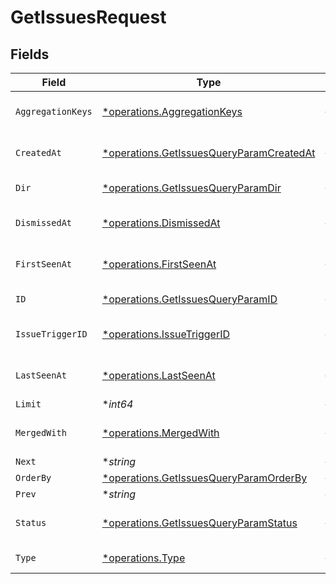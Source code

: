 # GetIssuesRequest


## Fields

| Field                                                                                               | Type                                                                                                | Required                                                                                            | Description                                                                                         |
| --------------------------------------------------------------------------------------------------- | --------------------------------------------------------------------------------------------------- | --------------------------------------------------------------------------------------------------- | --------------------------------------------------------------------------------------------------- |
| `AggregationKeys`                                                                                   | [*operations.AggregationKeys](../../models/operations/aggregationkeys.md)                           | :heavy_minus_sign:                                                                                  | Filter by aggregation keys                                                                          |
| `CreatedAt`                                                                                         | [*operations.GetIssuesQueryParamCreatedAt](../../models/operations/getissuesqueryparamcreatedat.md) | :heavy_minus_sign:                                                                                  | Filter by created dates                                                                             |
| `Dir`                                                                                               | [*operations.GetIssuesQueryParamDir](../../models/operations/getissuesqueryparamdir.md)             | :heavy_minus_sign:                                                                                  | Sort direction                                                                                      |
| `DismissedAt`                                                                                       | [*operations.DismissedAt](../../models/operations/dismissedat.md)                                   | :heavy_minus_sign:                                                                                  | Filter by dismissed dates                                                                           |
| `FirstSeenAt`                                                                                       | [*operations.FirstSeenAt](../../models/operations/firstseenat.md)                                   | :heavy_minus_sign:                                                                                  | Filter by first seen dates                                                                          |
| `ID`                                                                                                | [*operations.GetIssuesQueryParamID](../../models/operations/getissuesqueryparamid.md)               | :heavy_minus_sign:                                                                                  | Filter by Issue IDs                                                                                 |
| `IssueTriggerID`                                                                                    | [*operations.IssueTriggerID](../../models/operations/issuetriggerid.md)                             | :heavy_minus_sign:                                                                                  | Filter by Issue trigger IDs                                                                         |
| `LastSeenAt`                                                                                        | [*operations.LastSeenAt](../../models/operations/lastseenat.md)                                     | :heavy_minus_sign:                                                                                  | Filter by last seen dates                                                                           |
| `Limit`                                                                                             | **int64*                                                                                            | :heavy_minus_sign:                                                                                  | N/A                                                                                                 |
| `MergedWith`                                                                                        | [*operations.MergedWith](../../models/operations/mergedwith.md)                                     | :heavy_minus_sign:                                                                                  | Filter by Merged Issue IDs                                                                          |
| `Next`                                                                                              | **string*                                                                                           | :heavy_minus_sign:                                                                                  | N/A                                                                                                 |
| `OrderBy`                                                                                           | [*operations.GetIssuesQueryParamOrderBy](../../models/operations/getissuesqueryparamorderby.md)     | :heavy_minus_sign:                                                                                  | Sort key(s)                                                                                         |
| `Prev`                                                                                              | **string*                                                                                           | :heavy_minus_sign:                                                                                  | N/A                                                                                                 |
| `Status`                                                                                            | [*operations.GetIssuesQueryParamStatus](../../models/operations/getissuesqueryparamstatus.md)       | :heavy_minus_sign:                                                                                  | Filter by Issue statuses                                                                            |
| `Type`                                                                                              | [*operations.Type](../../models/operations/type.md)                                                 | :heavy_minus_sign:                                                                                  | Filter by Issue types                                                                               |